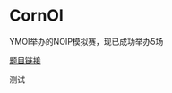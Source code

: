 # CornOI

YMOI举办的NOIP模拟赛，现已成功举办5场

[题目链接](http://faioj.brynhild.online/problems/search?keyword=Corn)

测试